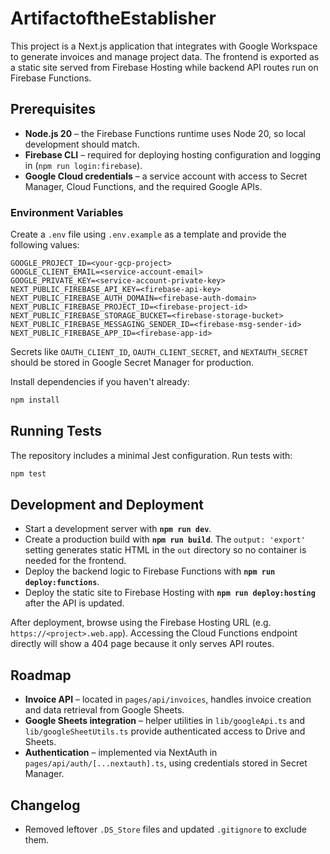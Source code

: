 # ArtifactoftheEstablisher

This project is a Next.js application that integrates with Google Workspace to
generate invoices and manage project data. The frontend is exported as a static
site served from Firebase Hosting while backend API routes run on Firebase
Functions.

## Prerequisites

- **Node.js 20** – the Firebase Functions runtime uses Node 20, so local
  development should match.
- **Firebase CLI** – required for deploying hosting configuration and logging
  in (`npm run login:firebase`).
- **Google Cloud credentials** – a service account with access to Secret
  Manager, Cloud Functions, and the required Google APIs.

### Environment Variables

Create a `.env` file using `.env.example` as a template and provide the
following values:

```
GOOGLE_PROJECT_ID=<your-gcp-project>
GOOGLE_CLIENT_EMAIL=<service-account-email>
GOOGLE_PRIVATE_KEY=<service-account-private-key>
NEXT_PUBLIC_FIREBASE_API_KEY=<firebase-api-key>
NEXT_PUBLIC_FIREBASE_AUTH_DOMAIN=<firebase-auth-domain>
NEXT_PUBLIC_FIREBASE_PROJECT_ID=<firebase-project-id>
NEXT_PUBLIC_FIREBASE_STORAGE_BUCKET=<firebase-storage-bucket>
NEXT_PUBLIC_FIREBASE_MESSAGING_SENDER_ID=<firebase-msg-sender-id>
NEXT_PUBLIC_FIREBASE_APP_ID=<firebase-app-id>
```

Secrets like `OAUTH_CLIENT_ID`, `OAUTH_CLIENT_SECRET`, and `NEXTAUTH_SECRET`
should be stored in Google Secret Manager for production.

Install dependencies if you haven't already:

```bash
npm install
```

## Running Tests

The repository includes a minimal Jest configuration. Run tests with:

```bash
npm test
```

## Development and Deployment

- Start a development server with **`npm run dev`**.
- Create a production build with **`npm run build`**. The `output: 'export'` setting generates static HTML in the `out` directory so no container is needed for the frontend.
- Deploy the backend logic to Firebase Functions with **`npm run deploy:functions`**.
- Deploy the static site to Firebase Hosting with **`npm run deploy:hosting`** after the API is updated.

After deployment, browse using the Firebase Hosting URL (e.g. `https://<project>.web.app`).
Accessing the Cloud Functions endpoint directly will show a 404 page because it only serves API routes.

## Roadmap

- **Invoice API** – located in `pages/api/invoices`, handles invoice creation
  and data retrieval from Google Sheets.
- **Google Sheets integration** – helper utilities in `lib/googleApi.ts` and
  `lib/googleSheetUtils.ts` provide authenticated access to Drive and Sheets.
- **Authentication** – implemented via NextAuth in
  `pages/api/auth/[...nextauth].ts`, using credentials stored in Secret
  Manager.

## Changelog
- Removed leftover `.DS_Store` files and updated `.gitignore` to exclude them.
